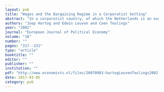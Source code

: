 ```yaml
---
layout: pub
title: "Wages and the Bargaining Regime in a Corporatist Setting"
abstract: "In a corporatist country, of which the Netherlands is an example, wages should not be distinguished by union membership status, but by the bargaining regime. Four bargaining regimes can be distinguished: (i) company level bargaining, (ii) industry level bargaining, (iii) mandatory extension of an industry agreement, and (iv) no collective bargaining. Acknowledging firms bargaining regime, we find small differences between the four regimes, and certainly no distinctionrnbetween covered and uncovered firms. "
authors: "Joop Hartog and Edwin Leuven and Coen Teulings"
year: "2002"
journal: "European Journal of Political Economy"
volume: "18"
number: ""
pages: "317--331"
type: "article"
booktitle: ""
editor: ""
publisher: ""
institution: ""
pdf: "http://www.economists.nl/files/20070903-hartogLeuvenTeulings2002.pdf"
date: 2017-03-05
category: pub
---
```

